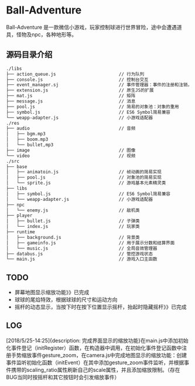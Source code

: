 # Ball-Adventure

Ball-Adventure 是一款微信小游戏，玩家控制球进行世界冒险，途中会遭遇道具，怪物及npc，各种地形等。

## 源码目录介绍

```txt
./libs
├── action_queue.js                        // 行为队列
├── console.js                             // 控制台交互
├── event_manager.sj                       // 事件管理器：事件的注册和注销，设置和取消事件监听
├── extension.js                           // 原生JS的扩展
├── mat.js                                 // 矩阵
├── message.js                             // 消息
├── pool.js                                // 简易的对象池：对象的重用
├── symbol.js                              // ES6 Symbol简易兼容
└── weapp-adapter.js                       // 小游戏适配器
./res
├── audio                                  // 音频
│   ├── bgm.mp3
│   ├── boom.mp3
│   └── bullet,mp3
├── image                                  // 图像
└── video                                  // 视频
./src
├── base
│   ├── animatoin.js                       // 帧动画的简易实现
│   ├── pool.js                            // 对象池的简易实现
│   └── sprite.js                          // 游戏基本元素精灵类
├── libs
│   ├── symbol.js                          // ES6 Symbol简易兼容
│   └── weapp-adapter.js                   // 小游戏适配器
├── npc
│   └── enemy.js                           // 敌机类
├── player
│   ├── bullet.js                          // 子弹类
│   └── index.js                           // 玩家类
├── runtime
│   ├── background.js                      // 背景类
│   ├── gameinfo.js                        // 用于展示分数和结算界面
│   └── music.js                           // 全局音效管理器
├── databus.js                             // 管控游戏状态
└── main.js                                // 游戏入口主函数
```

## TODO
* 屏幕地图显示缩放功能》》已完成
* 球球的尾焰特效，根据球球的尺寸和运动方向
* 摇杆的动态显示，当按下时在按下位置显示摇杆，抬起时隐藏摇杆》》已完成
## LOG
[2018/5/25-14:25]{description: 完成界面显示的缩放功能}在main.js中添加初始化事件登记（initRegister）函数，在构造器中调用，在初始化事件登记函数中注册手势缩放事件gesture_zoom，在camera.js中完成地图显示的缩放功能：创建事件监听初始化函数（initEvent）在其中添加gesture_zoom事件监听，并根据事件携带的scaling_ratio属性刷新自己的scale属性，并且添加缩放限制。（存在BUG当同时按摇杆和其它按钮时会引发缩放事件）
